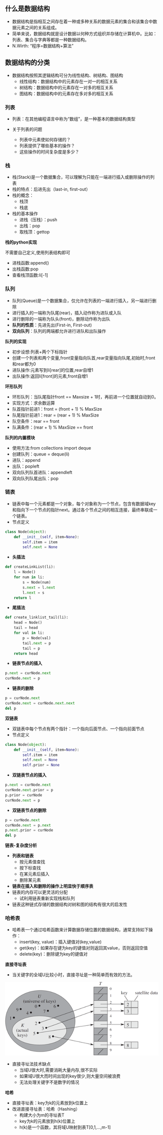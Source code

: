 ## 什么是数据结构

- 数据结构是指相互之间存在着一种或多种关系的数据元素的集合和该集合中数据元素之间的关系组成。
- 简单来说，数据结构就是设计数据以何种方式组织并存储在计算机中。比如：列表、集合与字典等都是一种数据结构。
- N.Wirth: “程序=数据结构+算法”

## 数据结构的分类

- 数据结构按照其逻辑结构可分为线性结构、树结构、图结构
	- 线性结构：数据结构中的元素存在一对一的相互关系
	- 树结构：数据结构中的元素存在一对多的相互关系
	- 图结构：数据结构中的元素存在多对多的相互关系

### 列表

- 列表：在其他编程语言中称为“数组”，是一种基本的数据结构类型

- 关于列表的问题

	- 列表中元素使如何存储的？
	- 列表提供了哪些基本的操作？
	- 这些操作的时间复杂度是多少？

	

### 栈

- 栈(Stack)是一个数据集合，可以理解为只能在一端进行插入或删除操作的列表
- 栈的特点：后进先出（last-in, first-out）
- 栈的概念：
	- 栈顶
	- 栈底
- 栈的基本操作
	- 进栈（压栈）：push
	- 出栈：pop
	- 取栈顶：gettop

**栈的python实现**

不需要自己定义,使用列表结构即可

- 进栈函数:append()
- 出栈函数:pop
- 查看栈顶函数:li[-1]

### 队列

- 队列(Queue)是一个数据集合，仅允许在列表的一端进行插入，另一端进行删除
- 进行插入的一端称为队尾(rear)，插入动作称为进队或入队
- 进行删除的一端称为队头(front)，删除动作称为出队
- **队列的性质**：先进先出(First-in, First-out)
- **双向队列**：队列的两端都允许进行进队和出队操作

**队列的实现**

- 初步设想:列表+两个下标指针
- 创建一个列表和两个变量,front变量指向队首,rear变量指向队尾,初始时,front和rear都为0
- 进队操作:元素写到li[rear]的位置,rear自增1
- 出队操作:返回li[front]的元素,front自增1

**环形队列**

- 环形队列：当队尾指针front == Maxsize + 1时，再前进一个位置就自动到0。
- 实现方式：求余数运算
- 队首指针前进1：front = (front + 1) % MaxSize
- 队尾指针前进1：rear = (rear + 1) % MaxSize
- 队空条件：rear == front
- 队满条件：(rear + 1) % MaxSize == front

**队列的内置模块**

- 使用方法:from collections import deque
- 创建队列：queue = deque(li)
- 进队：append
- 出队：popleft
- 双向队列队首进队：appendleft
- 双向队列队尾出队：pop

### 链表

- 链表中每一个元素都是一个对象，每个对象称为一个节点，包含有数据域key和指向下一个节点的指针next。通过各个节点之间的相互连接，最终串联成一个链表。
- 节点定义

```python
class Node(object): 
	def __init__(self, item=None):      
		self.item = item    
		self.next = None

```

- **头插法**

```python
def createLinkList(li):
	l = Node()
    for num in li:
        s = Node(num)
        s.next = l.next
        l.next = s
    return l
```

- **尾插法**

```python
def create_linklist_tail(li):
    head = Node()
    tail = head
    for val in li:
        p = Node(val)
        tail.next = p
        tail = p
    return head
```

- **链表节点的插入**

```python
p.next = curNode.next
curNode.next = p
```

- **链表的删除**

```python
p = curNode.next
curNode.next = curNode.next.next
del p
```

**双链表**

- 双链表中每个节点有两个指针：一个指向后面节点、一个指向前面节点
- 节点定义

```python
class Node(object): 
    def __init__(self, item=None): 
        self.item = item       
        self.next = None
        self.prior = None
```

- **双链表节点的插入**

```python
p.next = curNode.next
curNode.next.prior = p
p.prior = curNode
curNode.next = p
```

- **双链表节点的删除**

```python
p = curNode.next
curNode.next = p.next
p.next.prior = curNode
del p
```

**链表-复杂度分析**

- **列表和链表**
	- 按元素值查找
	- 按下标查找
	- 在某元素后插入
	- 删除某元素
- **链表在插入和删除的操作上明显快于顺序表**
- 链表的内存可以更灵活的分配
	- 试利用链表重新实现栈和队列
- 链表这种链式存储的数据结构对树和图的结构有很大的启发性

### 哈希表

- 哈希表一个通过哈希函数来计算数据存储位置的数据结构，通常支持如下操作：
	- insert(key, value)：插入键值对(key,value)
	- get(key)：如果存在键为key的键值对则返回其value，否则返回空值
	- delete(key)：删除键为key的键值对

**直接寻址表**

- 当关键字的全域U比较小时，直接寻址是一种简单而有效的方法。

![](../img/寻址表.png)

- 直接寻址法技术缺点
	- 当域U很大时,需要消耗大量内存,很不实际
	- 如果域U很大而时间出现的key很少,则大量空间被浪费
	- 无法处理关键字不是数字的情况

**哈希**

- 直接寻址表：key为k的元素放到k位置上
- 改进直接寻址表：哈希（Hashing）
	- 构建大小为m的寻址表T
	- key为k的元素放到h(k)位置上
	- h(k)是一个函数，其将域U映射到表T[0,1,...,m-1]

